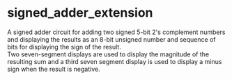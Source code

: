 # signed_adder_extension
A signed adder circuit for adding two signed 5-bit 2's complement numbers and displaying the results as an 8-bit unsigned number and sequence of bits for displaying the sign of the result.  
Two seven-segment displays are used to display the magnitude of the resulting sum and a third seven segment display is used to display a minus sign when the result is negative.  
